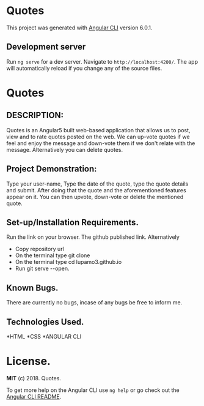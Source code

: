 # Quotes

This project was generated with [Angular CLI](https://github.com/angular/angular-cli) version 6.0.1.

## Development server

Run `ng serve` for a dev server. Navigate to `http://localhost:4200/`. The app will automatically reload if you change any of the source files.

# Quotes

## DESCRIPTION:
Quotes is an Angular5 built web-based application that allows us to post, view and to rate quotes posted on the web. We can up-vote quotes if we feel and enjoy the message and down-vote them if we don't relate with the message. Alternatively you can delete quotes.

## Project Demonstration:
Type your user-name, Type the date of the quote, type the quote details and submit. After doing that the quote and the aforementioned features appear on it. You can then upvote, down-vote or delete the mentioned quote.

## Set-up/Installation Requirements.
Run the link on your browser. The github published link.
Alternatively
* Copy repository url
* On the terminal type git clone
* On the terminal type cd lupamo3.github.io
* Run git serve --open.

## Known Bugs.
There are currently no bugs, incase of any bugs be free to inform me.

## Technologies Used.
*HTML
*CSS
*ANGULAR CLI

# License.
**MIT** (c) 2018. Quotes. 

To get more help on the Angular CLI use `ng help` or go check out the [Angular CLI README](https://github.com/angular/angular-cli/blob/master/README.md).
